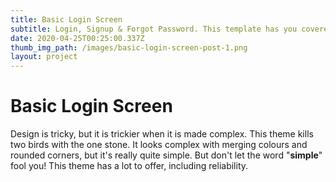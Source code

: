 ```yaml
---
title: Basic Login Screen
subtitle: Login, Signup & Forgot Password. This template has you covered!
date: 2020-04-25T00:25:00.337Z
thumb_img_path: /images/basic-login-screen-post-1.png
layout: project
---
```

# **Basic Login Screen**

Design is tricky, but it is trickier when it is made complex. This theme kills two birds with the one stone. It looks complex with merging colours and rounded corners, but it's really quite simple. But don't let the word "**simple**" fool you! This theme has a lot to offer, including reliability.